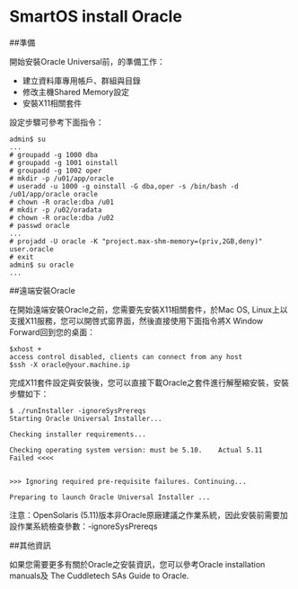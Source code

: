 SmartOS install Oracle
===



##準備

開始安裝Oracle Universal前，的準備工作：

*  建立資料庫專用帳戶、群組與目錄
*  修改主機Shared Memory設定
*  安裝X11相關套件

設定步驟可參考下面指令：

```
admin$ su
...
# groupadd -g 1000 dba
# groupadd -g 1001 oinstall
# groupadd -g 1002 oper
# mkdir -p /u01/app/oracle
# useradd -u 1000 -g oinstall -G dba,oper -s /bin/bash -d /u01/app/oracle oracle
# chown -R oracle:dba /u01
# mkdir -p /u02/oradata
# chown -R oracle:dba /u02
# passwd oracle
...
# projadd -U oracle -K "project.max-shm-memory=(priv,2GB,deny)" user.oracle
# exit
admin$ su oracle
...
```


##遠端安裝Oracle

在開始遠端安裝Oracle之前，您需要先安裝X11相關套件，於Mac OS, Linux上以支援X11服務，您可以開啓式窗界面，然後直接使用下面指令將X Window Forward回到您的桌面：

```
$xhost +
access control disabled, clients can connect from any host
$ssh -X oracle@your.machine.ip
```


完成X11套件設定與安裝後，您可以直接下載Oracle之套件進行解壓縮安裝，安裝步驟如下：

```
$ ./runInstaller -ignoreSysPrereqs
Starting Oracle Universal Installer...

Checking installer requirements...

Checking operating system version: must be 5.10.    Actual 5.11
Failed <<<<


>>> Ignoring required pre-requisite failures. Continuing...

Preparing to launch Oracle Universal Installer ...
```

注意：OpenSolaris (5.11)版本非Oracle原廠建議之作業系統，因此安裝前需要加設作業系統檢查參數：-ignoreSysPrereqs

##其他資訊

如果您需要更多有關於Oracle之安裝資訊，您可以參考Oracle installation manuals及 The Cuddletech SAs Guide to Oracle.
